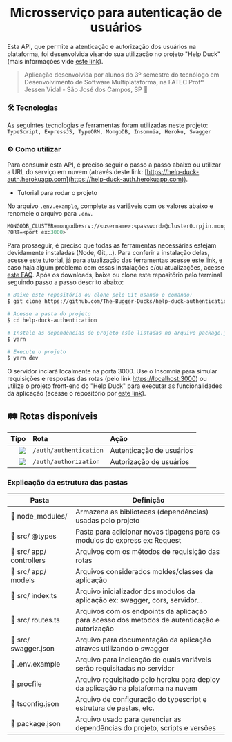 <h1 align="center"> 
  Microsserviço para autenticação de usuários
</h1>

Esta API, que permite a atenticação e autorização dos usuários na plataforma, foi desenvolvida visando sua utilização no projeto "Help Duck" (mais informações vide [este link](https://github.com/The-Bugger-Ducks/help-duck-documentation)).

> Aplicação desenvolvida por alunos do 3º semestre do tecnólogo em Desenvolvimento de Software Multiplataforma, na FATEC Profº Jessen Vidal - São José dos Campos, SP :rocket:

### :hammer_and_wrench: Tecnologias

As seguintes tecnologias e ferramentas foram utilizadas neste projeto: `TypeScript, ExpressJS, TypeORM, MongoDB, Insomnia, Heroku, Swagger`

### :gear: Como utilizar

Para consumir esta API, é preciso seguir o passo a passo abaixo ou utilizar a URL do serviço em nuvem (através deste link: [https://help-duck-auth.herokuapp.com](https://help-duck-auth.herokuapp.com)).

- Tutorial para rodar o projeto

No arquivo `.env.example`, complete as variâveis com os valores abaixo e renomeie o arquivo para `.env`.

```cl
MONGODB_CLUSTER=mongodb+srv://<username>:<password>@cluster0.rpjin.mongodb.net/
PORT=<port ex:3000>
```

Para prosseguir, é preciso que todas as ferramentas necessárias estejam devidamente instaladas (Node, Git,...). Para conferir a instalação delas, acesse [este tutorial](https://www.notion.so/Instala-o-das-ferramentas-405f3e8b014649cbb422dee6b5bd0535), já para atualização das ferramentas acesse [este link](https://www.notion.so/Atualiza-o-vers-es-diferentes-09abff4d88d44c459a7c7a925ad15bfa), e caso haja algum problema com essas instalações e/ou atualizações, acesse [este FAQ](https://www.notion.so/Tive-problemas-e-agora-c67378e1319d4723a3211aad8eb987c6). Após os downloads, baixe ou clone este repositório pelo terminal seguindo passo a passo descrito abaixo:

```bash
# Baixe este repositório ou clone pelo Git usando o comando:
$ git clone https://github.com/The-Bugger-Ducks/help-duck-authentication.git

# Acesse a pasta do projeto
$ cd help-duck-authentication

# Instale as dependências do projeto (são listadas no arquivo package.json)
$ yarn

# Execute o projeto
$ yarn dev
```

O servidor inciará localmente na porta 3000. Use o Insomnia para simular requisições e respostas das rotas (pelo link [https://localhost:3000](https://localhost:3000)) ou utilize o projeto front-end do "Help Duck" para executar as funcionalidades da aplicação (acesse o repositório por [este link](https://github.com/The-Bugger-Ducks/help-duck-web)).

## :railway_track: Rotas disponíveis

<div align="center">

|                                                                  Tipo | Rota                   | Ação                     |
| --------------------------------------------------------------------: | :--------------------- | :----------------------- |
| [![](https://img.shields.io/badge/POST-4682B4?style=for-the-badge)]() | `/auth/authentication` | Autenticação de usuários |
| [![](https://img.shields.io/badge/POST-4682B4?style=for-the-badge)]() | `/auth/authorization`  | Autorização de usuários  |

</div>

### Explicação da estrutura das pastas

| Pasta                                    | Definição                                                                  |
| ---------------------------------------- | -------------------------------------------------------------------------- |
| :open_file_folder: node_modules/         | Armazena as bibliotecas (dependências) usadas pelo projeto                 |
| :open_file_folder: src/ @types           | Pasta para adicionar novas tipagens para os modulos do express ex: Request |
| :open_file_folder: src/ app/ controllers | Arquivos com os métodos de requisição das rotas                            |
| :open_file_folder: src/ app/ models      | Arquivos considerados moldes/classes da aplicação                          |
| :page_facing_up: src/ index.ts           | Arquivo inicializador dos modulos da aplicação ex: swagger, cors, servidor... |
| :page_facing_up: src/ routes.ts          | Arquivos com os endpoints da aplicação para acesso dos metodos de autenticação e autorização |
| :page_facing_up: src/ swagger.json       | Arquivo para documentação da aplicação atraves utilizando o swagger        |
| :page_facing_up: .env.example            | Arquivo para indicação de quais variáveis serão requisitadas no servidor   |
| :page_facing_up: procfile                | Arquivo requisitado pelo heroku para deploy da aplicação na plataforma na nuvem |
| :page_facing_up: tsconfig.json           | Arquivo de configuração do typescript e estrutura de pastas, etc.          |
| :page_facing_up: package.json            | Arquivo usado para gerenciar as dependências do projeto, scripts e versões |
